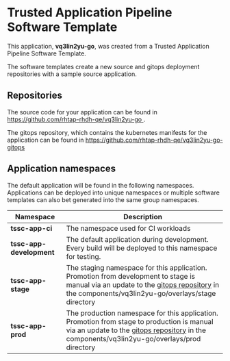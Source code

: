 # Trusted Application Pipeline Software Template

This application, **vq3lin2yu-go**, was created from a Trusted Application Pipeline Software Template.

The software templates create a new source and gitops deployment repositories with a sample source application. 

## Repositories

The source code for your application can be found in [https://github.com/rhtap-rhdh-qe/vq3lin2yu-go ](https://github.com/rhtap-rhdh-qe/vq3lin2yu-go ).
 
The gitops repository, which contains the kubernetes manifests for the application can be found in 
[https://github.com/rhtap-rhdh-qe/vq3lin2yu-go-gitops ](https://github.com/rhtap-rhdh-qe/vq3lin2yu-go-gitops ) 

## Application namespaces 

The default application will be found in the following namespaces. Applications can be deployed into unique namespaces or multiple software templates can also bet generated into the same group namespaces.  

|  Namespace   |  Description   |  
| -------- | -------- |
| **tssc-app-ci** | The namespace used for CI workloads |
| **tssc-app-development** | The default application during development. Every build will be deployed to this namespace for testing. |
| **tssc-app-stage** | The staging namespace for this application. Promotion from development to stage is manual via an update to the [gitops repository](https://github.com/rhtap-rhdh-qe/vq3lin2yu-go-gitops ) in the components/vq3lin2yu-go/overlays/stage directory |
| **tssc-app-prod** | The production namespace for this application. Promotion from stage to production is manual via an update to the [gitops repository](https://github.com/rhtap-rhdh-qe/vq3lin2yu-go-gitops ) in the components/vq3lin2yu-go/overlays/prod directory |